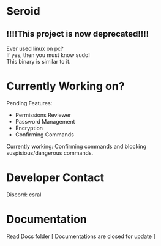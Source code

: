 # Seroid

## !!!!This project is now deprecated!!!!

Ever used linux on pc?  
If yes, then you must know sudo!  
This binary is similar to it. 

# Currently Working on?

Pending Features:

* Permissions Reviewer
* Password Management
* Encryption 
* Confirming Commands

Currently working: Confirming commands and blocking suspisious/dangerous commands.

# Developer Contact

Discord: csral

# Documentation

Read Docs folder [ Documentations are closed for update ]
